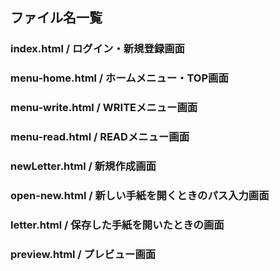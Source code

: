 
## ファイル名一覧

### index.html / ログイン・新規登録画面

### menu-home.html / ホームメニュー・TOP画面

### menu-write.html / WRITEメニュー画面

### menu-read.html / READメニュー画面

### newLetter.html / 新規作成画面

### open-new.html / 新しい手紙を開くときのパス入力画面

### letter.html / 保存した手紙を開いたときの画面

### preview.html / プレビュー画面
